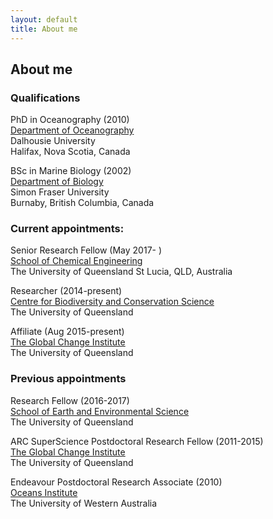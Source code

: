 ```yaml
---
layout: default
title: About me
---
```


## About me  

### Qualifications  
PhD in Oceanography (2010)  
[Department of Oceanography](https://www.dal.ca/faculty/science/oceanography.html)  
Dalhousie University  
Halifax, Nova Scotia, Canada  

BSc in Marine Biology (2002)  
[Department of Biology](http://www.sfu.ca/biology.html)  
Simon Fraser University  
Burnaby, British Columbia, Canada  

### Current appointments:  

Senior Research Fellow (May 2017- )  
[School of Chemical Engineering](www.chemeng.uq.edu.au/)  
The University of Queensland
St Lucia, QLD, Australia

Researcher (2014-present)  
[Centre for Biodiversity and Conservation Science](https://cbcs.centre.uq.edu.au/)  
The University of Queensland  

Affiliate (Aug 2015-present)  
[The Global Change Institute](www.gci.uq.edu.au/)  
The University of Queensland  

### Previous appointments   
Research Fellow (2016-2017)  
[School of Earth and Environmental Science](https://sees.uq.edu.au/)  
The University of Queensland  

ARC SuperScience Postdoctoral Research Fellow (2011-2015)  
[The Global Change Institute](www.gci.uq.edu.au/)  
The University of Queensland  

Endeavour Postdoctoral Research Associate (2010)  
[Oceans Institute](www.oceans.uwa.edu.au/)  
The University of Western Australia  
